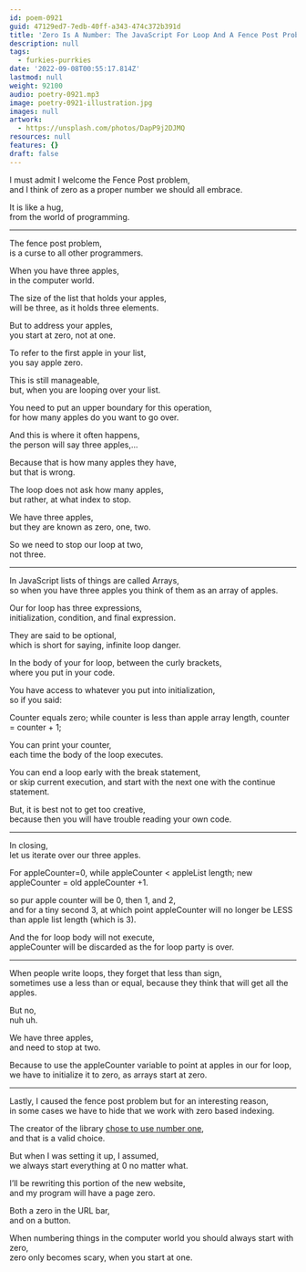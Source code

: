 ```yaml
---
id: poem-0921
guid: 47129ed7-7edb-40ff-a343-474c372b391d
title: 'Zero Is A Number: The JavaScript For Loop And A Fence Post Problem'
description: null
tags:
  - furkies-purrkies
date: '2022-09-08T00:55:17.814Z'
lastmod: null
weight: 92100
audio: poetry-0921.mp3
image: poetry-0921-illustration.jpg
images: null
artwork:
  - https://unsplash.com/photos/DapP9j2DJMQ
resources: null
features: {}
draft: false
---
```


I must admit I welcome the Fence Post problem,\
and I think of zero as a proper number we should all embrace.

It is like a hug,\
from the world of programming.

---

The fence post problem,\
is a curse to all other programmers.

When you have three apples,\
in the computer world.

The size of the list that holds your apples,\
will be three, as it holds three elements.

But to address your apples,\
you start at zero, not at one.

To refer to the first apple in your list,\
you say apple zero.

This is still manageable,\
but, when you are looping over your list.

You need to put an upper boundary for this operation,\
for how many apples do you want to go over.

And this is where it often happens,\
the person will say three apples,...

Because that is how many apples they have,\
but that is wrong.

The loop does not ask how many apples,\
but rather, at what index to stop.

We have three apples,\
but they are known as zero, one, two.

So we need to stop our loop at two,\
not three.

---

In JavaScript lists of things are called Arrays,\
so when you have three apples you think of them as an array of apples.

Our for loop has three expressions,\
initialization, condition, and final expression.

They are said to be optional,\
which is short for saying, infinite loop danger.

In the body of your for loop, between the curly brackets,\
where you put in your code.

You have access to whatever you put into initialization,\
so if you said:

Counter equals zero; while counter is less than apple array length, counter = counter + 1;

You can print your counter,\
each time the body of the loop executes.

You can end a loop early with the break statement,\
or skip current execution, and start with the next one with the continue statement.

But, it is best not to get too creative,\
because then you will have trouble reading your own code.

---

In closing,\
let us iterate over our three apples.

For appleCounter=0, while appleCounter < appleList length; new appleCounter = old appleCounter +1.

so pur apple counter will be 0, then 1, and 2,\
and for a tiny second 3, at which point appleCounter will no longer be LESS than apple list length (which is 3).

And the for loop body will not execute,\
appleCounter will be discarded as the for loop party is over.

---

When people write loops, they forget that less than sign,\
sometimes use a less than or equal, because they think that will get all the apples.

But no,\
nuh uh.

We have three apples,\
and need to stop at two.

Because to use the appleCounter variable to point at apples in our for loop,\
we have to initialize it to zero, as arrays start at zero.

---

Lastly, I caused the fence post problem but for an interesting reason,\
in some cases we have to hide that we work with zero based indexing.

The creator of the library [chose to use number one](https://www.npmjs.com/package/pagination#current-integer),\
and that is a valid choice.

But when I was setting it up, I assumed,\
we always start everything at 0 no matter what.

I’ll be rewriting this portion of the new website,\
and my program will have a page zero.

Both a zero in the URL bar,\
and on a button.

When numbering things in the computer world you should always start with zero,\
zero only becomes scary, when you start at one.
